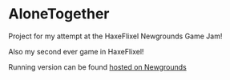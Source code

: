 # AloneTogether
 Project for my attempt at the HaxeFlixel Newgrounds Game Jam!
 
 Also my second ever game in HaxeFlixel!

Running version can be found [hosted on Newgrounds](https://www.newgrounds.com/portal/view/753676)
